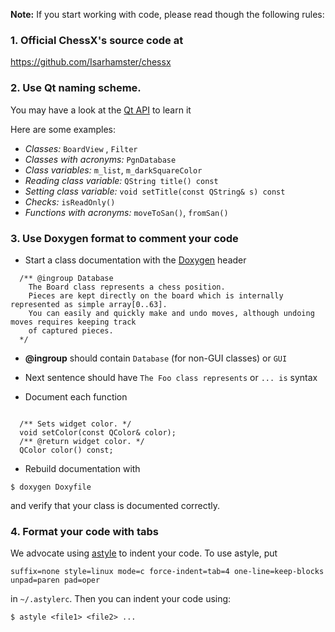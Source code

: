 **Note:** If you start working with code, please read though the following rules:

### 1. Official ChessX's source code at

https://github.com/Isarhamster/chessx

### 2. Use Qt naming scheme.

You may have a look at the [Qt API](https://www.doxygen.nl/index.html) to learn it
 
Here are some examples:

* _Classes:_ `BoardView` , `Filter`
* _Classes with acronyms:_ `PgnDatabase`
* _Class variables:_ `m_list`, `m_darkSquareColor`
* _Reading class variable:_ `QString title() const`
* _Setting class variable:_ `void setTitle(const QString& s) const`
* _Checks:_ `isReadOnly()`
* _Functions with acronyms:_ `moveToSan()`, `fromSan()`

### 3. Use Doxygen format to comment your code

* Start a class documentation with the [Doxygen](https://www.doxygen.nl/index.html) header

```
  /** @ingroup Database
    The Board class represents a chess position.
    Pieces are kept directly on the board which is internally represented as simple array[0..63].
    You can easily and quickly make and undo moves, although undoing moves requires keeping track
    of captured pieces.
  */
```

  * **@ingroup** should contain `Database` (for non-GUI classes) or `GUI`
  * Next sentence should have `The Foo class represents` or `... is` syntax
  
* Document each function 
```

  /** Sets widget color. */ 
  void setColor(const QColor& color);
  /** @return widget color. */ 
  QColor color() const;
```
  
* Rebuild documentation with 

`$ doxygen Doxyfile`

and verify that your class is documented correctly.

### 4. Format your code with tabs

We advocate using [astyle](http://astyle.sourceforge.net) to indent your code. To use astyle, put

`
suffix=none style=linux mode=c force-indent=tab=4 one-line=keep-blocks unpad=paren pad=oper
`

in `~/.astylerc`.  Then you can indent your code using: 

`
$ astyle <file1> <file2> ...
`
